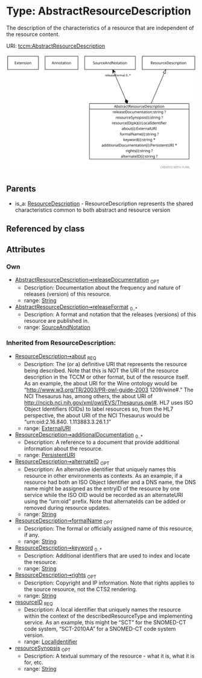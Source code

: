 
# Type: AbstractResourceDescription


The description of the characteristics of a resource that are independent of the resource content.

URI: [tccm:AbstractResourceDescription](https://hotecosystem.org/tccm/AbstractResourceDescription)


![img](images/AbstractResourceDescription.svg)

## Parents

 *  is_a: [ResourceDescription](ResourceDescription.md) - ResourceDescription represents the shared characteristics common to both abstract and resource version

## Referenced by class


## Attributes


### Own

 * [AbstractResourceDescription➞releaseDocumentation](AbstractResourceDescription_releaseDocumentation.md)  <sub>OPT</sub>
    * Description: Documentation about the frequency and nature of releases (version) of this resource.
    * range: [String](types/String.md)
 * [AbstractResourceDescription➞releaseFormat](AbstractResourceDescription_releaseFormat.md)  <sub>0..*</sub>
    * Description: A format and notation that the releases (versions) of this resource are published in.
    * range: [SourceAndNotation](SourceAndNotation.md)

### Inherited from ResourceDescription:

 * [ResourceDescription➞about](ResourceDescription_about.md)  <sub>REQ</sub>
    * Description: The (or a) definitive URI that represents the resource being described. Note that this is NOT the URI of the
resource description in the TCCM or other format, but of the resource itself. As an example, the about URI
for the Wine ontology would be “http://www.w3.org/TR/2003/PR-owl-guide-2003 1209/wine#.” The NCI Thesaurus
has, among others, the about URI of http://ncicb.nci.nih.gov/xml/owl/EVS/Thesaurus.owl#. HL7 uses ISO Object
Identifiers (OIDs) to label resources so, from the HL7 perspective, the about URI of the NCI Thesaurus would
be “urn:oid:2.16.840. 1.113883.3.26.1.1”
    * range: [ExternalURI](types/ExternalURI.md)
 * [ResourceDescription➞additionalDocumentation](ResourceDescription_additionalDocumentation.md)  <sub>0..*</sub>
    * Description: A reference to a document that provide additional information about the resource.
    * range: [PersistentURI](types/PersistentURI.md)
 * [ResourceDescription➞alternateID](ResourceDescription_alternateID.md)  <sub>OPT</sub>
    * Description: An alternative identifier that uniquely names this resource in other environments as contexts.
As an example, if a resource had both an ISO Object Identifier and a DNS name, the DNS name might be assigned
as the entryID of the resource by one service while the ISO OID would be recorded as an alternateURI using
the “urn:oid” prefix. Note that alternateIds can be added or removed during resource updates.
    * range: [String](types/String.md)
 * [ResourceDescription➞formalName](ResourceDescription_formalName.md)  <sub>OPT</sub>
    * Description: The formal or officially assigned name of this resource, if any.
    * range: [String](types/String.md)
 * [ResourceDescription➞keyword](ResourceDescription_keyword.md)  <sub>0..*</sub>
    * Description: Additional identifiers that are used to index and locate the resource.
    * range: [String](types/String.md)
 * [ResourceDescription➞rights](ResourceDescription_rights.md)  <sub>OPT</sub>
    * Description: Copyright and IP information. Note that rights applies to the source resource, not the CTS2 rendering.
    * range: [String](types/String.md)
 * [resourceID](resourceID.md)  <sub>REQ</sub>
    * Description: A local identifier that uniquely names the resource within the context of the describedResourceType and
implementing service. As an example, this might be “SCT” for the SNOMED-CT code system, “SCT-2010AA” for a
SNOMED-CT code system version.
    * range: [LocalIdentifier](types/LocalIdentifier.md)
 * [resourceSynopsis](resourceSynopsis.md)  <sub>OPT</sub>
    * Description: A textual summary of the resource - what it is, what it is for, etc.
    * range: [String](types/String.md)
